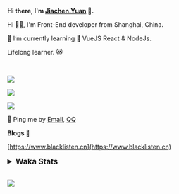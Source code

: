 <!-- <img align="right" src="https://github-readme-stats.vercel.app/api/top-langs/?username=blacklisten&layout=compact" /> -->

**Hi there, I'm [Jiachen.Yuan](https://www.blacklisten.cn) 👋.**

Hi 🙋‍♂️, I'm Front-End developer from Shanghai, China.

🌱 I’m currently learning 🥀 VueJS  React & NodeJs.

Lifelong learner. 😻

<br />

<img src="https://github-readme-stats.vercel.app/api/top-langs/?username=aaditkamat&layout=compact" /><br />

<img src="https://github-readme-stats.vercel.app/api?username=blacklisten&count_private=true&show_icons=true" /><br />

<img src="https://github-readme-stats.vercel.app/api/wakatime?username=blacklisten&layout=compact" /><br />



💬 Ping me by [Email](mailto:black_listen@163.com), [QQ](http://wpa.qq.com/msgrd?v=3&uin=756319278&site=%E5%9C%A8%E7%BA%BF%E5%AE%A2%E6%9C%8D&menu=yes)

<!-- I am Into , 🙏 -->

<!-- Javascript, Web Development, H5, MicroProgram, NodeJs, Electron... 😼 -->

<!--[![Top Langs](https://github-readme-stats.vercel.app/api/top-langs/?username=blacklisten&layout=compact)](https://github.com/anuraghazra/github-readme-stats)-->

<!--![ReadMe Card](https://github-readme-stats.vercel.app/api?username=blacklisten&show_icons=true&theme=radical)-->

**Blogs 🌱**

[https://www.blacklisten.cn](https://www.blacklisten.cn)

<details>
 <summary style="font-size:1.25em"><strong>Waka Stats </strong></summary><br>
<!--START_SECTION:waka-->
![Profile Views](http://img.shields.io/badge/Profile%20Views-0-blue)

**🐱 My GitHub Data** 

> 🏆 66 Contributions in the Year 2021
 > 
> 📦 257.7 kB Used in GitHub's Storage 
 > 
> 💼 Opted to Hire
 > 
> 📜 48 Public Repositories 
 > 
> 🔑 4 Private Repositories  
 > 
**I'm an Early 🐤** 

```text
🌞 Morning    14 commits     ██░░░░░░░░░░░░░░░░░░░░░░░   8.97% 
🌆 Daytime    92 commits     ██████████████░░░░░░░░░░░   58.97% 
🌃 Evening    50 commits     ████████░░░░░░░░░░░░░░░░░   32.05% 
🌙 Night      0 commits      ░░░░░░░░░░░░░░░░░░░░░░░░░   0.0%

```
📅 **I'm Most Productive on Thursday** 

```text
Monday       33 commits     █████░░░░░░░░░░░░░░░░░░░░   21.15% 
Tuesday      18 commits     ███░░░░░░░░░░░░░░░░░░░░░░   11.54% 
Wednesday    32 commits     █████░░░░░░░░░░░░░░░░░░░░   20.51% 
Thursday     39 commits     ██████░░░░░░░░░░░░░░░░░░░   25.0% 
Friday       30 commits     ████░░░░░░░░░░░░░░░░░░░░░   19.23% 
Saturday     3 commits      ░░░░░░░░░░░░░░░░░░░░░░░░░   1.92% 
Sunday       1 commits      ░░░░░░░░░░░░░░░░░░░░░░░░░   0.64%

```


📊 **This Week I Spent My Time On** 

```text
⌚︎ Time Zone: Asia/Shanghai

💬 Programming Languages: 
TypeScript               2 hrs 49 mins       ██████████░░░░░░░░░░░░░░░   43.44% 
JSON                     1 hr 50 mins        ███████░░░░░░░░░░░░░░░░░░   28.31% 
JavaScript               48 mins             ███░░░░░░░░░░░░░░░░░░░░░░   12.42% 
Vue.js                   35 mins             ██░░░░░░░░░░░░░░░░░░░░░░░   9.03% 
Markdown                 25 mins             █░░░░░░░░░░░░░░░░░░░░░░░░   6.42%

🔥 Editors: 
VS Code                  6 hrs 29 mins       █████████████████████████   100.0%

🐱‍💻 Projects: 
vue-color-avatar         2 hrs 25 mins       █████████░░░░░░░░░░░░░░░░   37.32% 
wxui-for-lerna           1 hr 26 mins        █████░░░░░░░░░░░░░░░░░░░░   22.13% 
vue3hello                59 mins             ███░░░░░░░░░░░░░░░░░░░░░░   15.17% 
epro-web                 31 mins             ██░░░░░░░░░░░░░░░░░░░░░░░   8.15% 
epro-survey-doctor-web   19 mins             █░░░░░░░░░░░░░░░░░░░░░░░░   5.11%

💻 Operating System: 
Mac                      6 hrs 17 mins       ████████████████████████░   96.92% 
Windows                  12 mins             ░░░░░░░░░░░░░░░░░░░░░░░░░   3.08%

```

**I Mostly Code in JavaScript** 

```text
JavaScript               18 repos            ███████████░░░░░░░░░░░░░░   43.9% 
Vue                      11 repos            ██████░░░░░░░░░░░░░░░░░░░   26.83% 
TypeScript               5 repos             ███░░░░░░░░░░░░░░░░░░░░░░   12.2% 
HTML                     4 repos             ██░░░░░░░░░░░░░░░░░░░░░░░   9.76% 
CSS                      1 repo              ░░░░░░░░░░░░░░░░░░░░░░░░░   2.44%

```


**Timeline**

![Chart not found](https://raw.githubusercontent.com/blacklisten/blacklisten/master/charts/bar_graph.png) 


 Last Updated on 07/12/2021
<!--END_SECTION:waka-->
</details>

<br />

<!--
**blacklisten/blacklisten** is a ✨ _special_ ✨ repository because its `README.md` (this file) appears on your GitHub profile.

Here are some ideas to get you started:

- 🔭 I’m currently working on ...
- 🌱 I’m currently learning ...
- 👯 I’m looking to collaborate on ...
- 🤔 I’m looking for help with ...
- 💬 Ask me about ...
- 📫 How to reach me: ...
- 😄 Pronouns: ...
- ⚡ Fun fact: ...
-->

![](http://profile-counter.glitch.me/blacklisten/count.svg)
